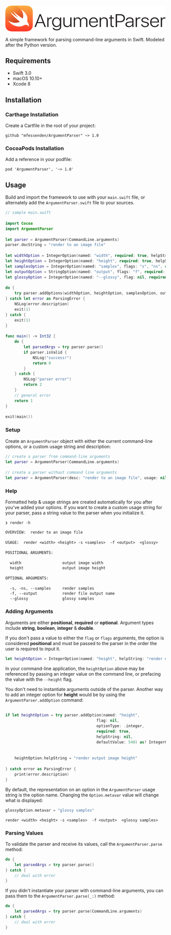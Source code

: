 ![ArgumentParser](images/header-800x128.png)

A simple framework for parsing command-line arguments in Swift. Modeled after the Python version. 

## Requirements

- Swift 3.0
- macOS 10.10+
- Xcode 8

## Installation

### Carthage Installation

Create a Cartfile in the root of your project:

    github "mfessenden/ArgumentParser" ~> 1.0

### CocoaPods Installation

Add a reference in your podfile:

    pod 'ArgumentParser', '~> 1.0'

## Usage

Build and import the framework to use with your `main.swift` file, or alternately add the `ArgumentParser.swift` file to your sources.

```swift
// sample main.swift

import Cocoa
import ArgumentParser

let parser = ArgumentParser(CommandLine.arguments)
parser.docString = "render to an image file"

let widthOption = IntegerOption(named: "width", required: true, helpString: "output image width", defaultValue: nil)
let heightOption = IntegerOption(named: "height", required: true, helpString: "output image height", defaultValue: nil)
let samplesOption = IntegerOption(named: "samples", flags: "s", "ns", required: true, helpString: "render samples", defaultValue: nil)
let outputOption = StringOption(named: "output", flags: "f", required: false, helpString: "render file output name")
let glossyOption = IntegerOption(named: "--glossy", flag: nil, required: true, helpString: "glossy samples", defaultValue: 50)

do {
    try parser.addOptions(widthOption, heightOption, samplesOption, outputOption, glossyOption)
} catch let error as ParsingError {
    NSLog(error.description)
    exit(1)
} catch {
    exit(1)
}

func main() -> Int32 {
    do {
        let parsedArgs = try parser.parse()
        if parser.isValid {
            NSLog("success!")
            return 0
        }
    } catch {
        NSLog("parser error")
        return 2
    }
    // general error
    return 1
}

exit(main())
```

### Setup

Create an `ArgumentParser` object with either the current command-line options, or a custom usage string and description:

```swift
// create a parser from command-line arguments
let parser = ArgumentParser(CommandLine.arguments)

// create a parser without command line arguments
let parser = ArgumentParser(desc: "render to an image file", usage: nil)
```

### Help

Formatted help & usage strings are created automatically for you after you've added your options. If you want to create a custom usage string for your parser, pass a string value to the parser when you initialize it.

```
❯ render -h                     
```
```
OVERVIEW:  render to an image file

USAGE:  render <width> <height> -s <samples>  -f <output>  <glossy>

POSITIONAL ARGUMENTS: 

  width                  output image width
  height                 output image height

OPTIONAL ARGUMENTS: 

  -s, -ns, --samples     render samples
  -f, --output           render file output name
  --glossy               glossy samples
```

### Adding Arguments

Arguments are either **positional**, **required** or **optional**. Argument types include **string**, **boolean**, **integer** & **double**.

If you don't pass a value to either the `flag` or `flags` arguments, the option is considered **positional** and must be passed to the parser in the order the user is required to input it.

```swift
let heightOption = IntegerOption(named: "height", helpString: "render output image height", defaultValue: 540)
```
In your command-line application, the `heightOption` above may be referenced by passing an integer value on the command line, or prefacing the value with the `--height` flag.


You don't need to instantiate arguments outside of the parser. Another way to add an integer option for **height** would be by using the `ArgumentParser.addOption` command:

```swift

if let heightOption = try parser.addOption(named: "height", 
                                        flag: nil, 
                                        optionType: .integer, 
                                        required: true, 
                                        helpString: nil, 
                                        defaultValue: 540) as? IntegerOption {
                                        
                               
    heightOption.helpString = "render output image height"
   
} catch error as ParsingError {
    print(error.description)
}
```

By default, the representation on an option in the `ArgumentParser` usage string is the option name. Changing the `Option.metavar` value will change what is displayed:

```swift
glossyOption.metavar = "glossy samples"
```

```
render <width> <height> -s <samples>  -f <output>  <glossy samples>
```

### Parsing Values


To validate the parser and receive its values, call the `ArgumentParser.parse` method:

```swift
do {
    let parsedArgs = try parser.parse()
} catch {
    // deal with error
}
```

If you didn't instantiate your parser with command-line arguments, you can pass them to the `ArgumentParser.parse(_:)` method:

```swift
do {
    let parsedArgs = try parser.parse(CommandLine.arguments)
} catch {
    // deal with error
}
```
